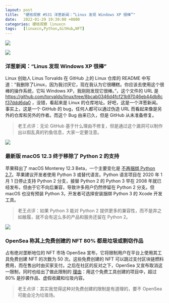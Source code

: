```yaml
---
layout: post
title:	"硬核观察 #531 洋葱新闻：“Linus 发现 Windows XP 很棒”"
date:	2022-01-29 19:39:00 +0800 
categories:	硬核观察 linuxcn 
tags:	[linuxcn,Python,GitHub,NFT]
---
```



![](/Asserts/Images//attachment/album/202201/29/193819f6ijfu3ju4vzjjpj.jpg)


![](/Asserts/Images//attachment/album/202201/29/193828ajcrlr83jr8but8j.jpg)


### 洋葱新闻：“Linus 发现 Windows XP 很棒”


Linux 创始人 Linus Torvalds 在 GitHub 上的 Linux 仓库的 README 中写道：“我删除了Linux，因为我讨厌它，现在我认为它很糟糕。你应该去使用这个很棒的操作系统，它叫 Windows XP，我刚刚发现它很棒。”，这个文件的 URL 是 <https://github.com/torvalds/linux/tree/8bcab0346d4fcf21b97046eb44db8cf37ddd6da0> ，没错，看起来是 Linux 的仓库地址。好吧，这是一个洋葱新闻。事实上，这是一个 GitHub 的 bug，任何人都可以通过伪造 URL 而看起来像是另外的仓库和另外的作者。而这个 Bug 由来已久，但是 GitHub 从未准备修复。



> 
> 老王点评：无论 GitHub 基于什么理由不修复，但是通过这个漏洞可以制作出以假乱真的钓鱼信息，大家一定要注意。
> 
> 
> 


![](/Asserts/Images//attachment/album/202201/29/193839n87irhuzaa8ryw68.jpg)


### 最新版 macOS 12.3 终于移除了 Python 2 的支持


苹果释出了 macOS Monterey 12.3 Beta，一个主要变化是 [不再捆绑 Python 2.7](https://developer.apple.com/documentation/macos-release-notes/macos-12_3-release-notes#Python)。苹果建议开发者使用 Python 3 或替代语言。Python 语言项目在 2020 年 1 月 1 日停止支持 Python 2 分支，接替 Python 2 的 Python 3 早在 2008 年就已经发布，但由于它不向后兼容，导致许多用户仍然停留在 Python 2 分支。但 macOS 也没有预装 Python 3，开发者可选择安装捆绑 Python 3 的 Xcode 开发工具。



> 
> 老王点评：如果 Python 3 能对 Python 2 提供更多的兼容性，而不是弃之如敝履，就不会有这么多的产品和服务还留在 Python 2。
> 
> 
> 


![](/Asserts/Images//attachment/album/202201/29/193857mzln82ib80i1j8tu.jpg)


### OpenSea 称其上免费创建的 NFT 80% 都是垃圾或剽窃作品


占有绝对垄断地位的 NFT 市场 OpenSea 宣布，它将限制用户在平台上使用其工具免费创建 NFT 的次数为 50 次。这些免费创建的 NFT 可以跳过支付区块链燃料费用，而在售出时由买家支付。之后在社区的反对之下，OpenSea 又宣布取消这一限制，同时也给出了做此限制的 [理由](https://twitter.com/opensea/status/1486843201352716289)：用这个免费工具创建的项目中，超过 80% 是抄袭作品、虚假收藏和垃圾内容。



> 
> 老王点评：其实我觉得这种对免费创建的限制是有道理的，要不 OpenSea 可能会沦为垃圾场。
> 
> 
>
